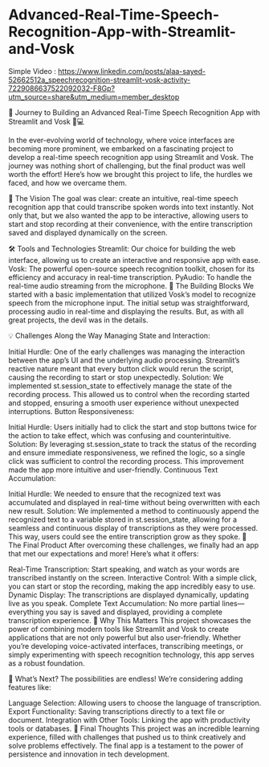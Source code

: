# Advanced-Real-Time-Speech-Recognition-App-with-Streamlit-and-Vosk

Simple Video :
https://www.linkedin.com/posts/alaa-sayed-52662512a_speechrecognition-streamlit-vosk-activity-7229086637522092032-F8Gp?utm_source=share&utm_medium=member_desktop

🚀 Journey to Building an Advanced Real-Time Speech Recognition App with Streamlit and Vosk 🎤💻

In the ever-evolving world of technology, where voice interfaces are becoming more prominent, we embarked on a fascinating project to develop a real-time speech recognition app using Streamlit and Vosk. The journey was nothing short of challenging, but the final product was well worth the effort! Here’s how we brought this project to life, the hurdles we faced, and how we overcame them.

🎯 The Vision
The goal was clear: create an intuitive, real-time speech recognition app that could transcribe spoken words into text instantly. Not only that, but we also wanted the app to be interactive, allowing users to start and stop recording at their convenience, with the entire transcription saved and displayed dynamically on the screen.

🛠️ Tools and Technologies
Streamlit: Our choice for building the web interface, allowing us to create an interactive and responsive app with ease.
Vosk: The powerful open-source speech recognition toolkit, chosen for its efficiency and accuracy in real-time transcription.
PyAudio: To handle the real-time audio streaming from the microphone.
🧩 The Building Blocks
We started with a basic implementation that utilized Vosk’s model to recognize speech from the microphone input. The initial setup was straightforward, processing audio in real-time and displaying the results. But, as with all great projects, the devil was in the details.

💡 Challenges Along the Way
Managing State and Interaction:

Initial Hurdle: One of the early challenges was managing the interaction between the app’s UI and the underlying audio processing. Streamlit’s reactive nature meant that every button click would rerun the script, causing the recording to start or stop unexpectedly.
Solution: We implemented st.session_state to effectively manage the state of the recording process. This allowed us to control when the recording started and stopped, ensuring a smooth user experience without unexpected interruptions.
Button Responsiveness:

Initial Hurdle: Users initially had to click the start and stop buttons twice for the action to take effect, which was confusing and counterintuitive.
Solution: By leveraging st.session_state to track the status of the recording and ensure immediate responsiveness, we refined the logic, so a single click was sufficient to control the recording process. This improvement made the app more intuitive and user-friendly.
Continuous Text Accumulation:

Initial Hurdle: We needed to ensure that the recognized text was accumulated and displayed in real-time without being overwritten with each new result.
Solution: We implemented a method to continuously append the recognized text to a variable stored in st.session_state, allowing for a seamless and continuous display of transcriptions as they were processed. This way, users could see the entire transcription grow as they spoke.
🎉 The Final Product
After overcoming these challenges, we finally had an app that met our expectations and more! Here’s what it offers:

Real-Time Transcription: Start speaking, and watch as your words are transcribed instantly on the screen.
Interactive Control: With a simple click, you can start or stop the recording, making the app incredibly easy to use.
Dynamic Display: The transcriptions are displayed dynamically, updating live as you speak.
Complete Text Accumulation: No more partial lines—everything you say is saved and displayed, providing a complete transcription experience.
🌟 Why This Matters
This project showcases the power of combining modern tools like Streamlit and Vosk to create applications that are not only powerful but also user-friendly. Whether you’re developing voice-activated interfaces, transcribing meetings, or simply experimenting with speech recognition technology, this app serves as a robust foundation.

🚀 What’s Next?
The possibilities are endless! We’re considering adding features like:

Language Selection: Allowing users to choose the language of transcription.
Export Functionality: Saving transcriptions directly to a text file or document.
Integration with Other Tools: Linking the app with productivity tools or databases.
🔗 Final Thoughts
This project was an incredible learning experience, filled with challenges that pushed us to think creatively and solve problems effectively. The final app is a testament to the power of persistence and innovation in tech development.
